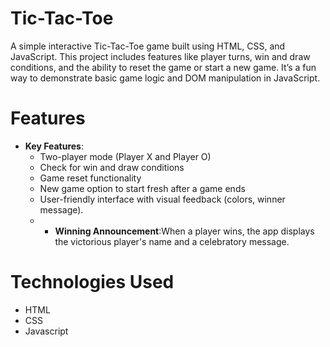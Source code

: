 # Tic-Tac-Toe
A simple interactive Tic-Tac-Toe game built using HTML, CSS, and JavaScript. This project includes features like player turns, win and draw conditions, and the ability to reset the game or start a new game. It’s a fun way to demonstrate basic game logic and DOM manipulation in JavaScript.

# Features
- **Key Features**:
  - Two-player mode (Player X and Player O)
  - Check for win and draw conditions
  - Game reset functionality
  - New game option to start fresh after a game ends
  - User-friendly interface with visual feedback (colors, winner message).
  - - **Winning Announcement**:When a player wins, the app displays the victorious player's name and a celebratory message.
# Technologies Used
- HTML
- CSS
- Javascript

